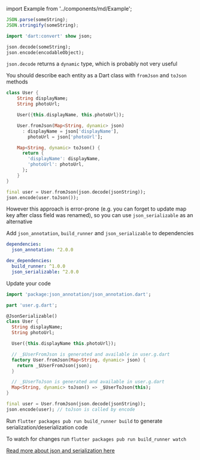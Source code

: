 import Example from '../components/md/Example';

<Example reactnative>

```js
JSON.parse(someString);
JSON.stringify(someString);
```

</Example>

<Example flutter>

```dart
import 'dart:convert' show json;

json.decode(someString);
json.encode(encodableObject);
```

`json.decode` returns a `dynamic` type, which is probably not very useful

You should describe each entity as a Dart class with `fromJson` and `toJson` methods

```dart
class User {
    String displayName;
    String photoUrl;

    User({this.displayName, this.photoUrl});

    User.fromJson(Map<String, dynamic> json)
      : displayName = json['displayName'],
        photoUrl = json['photoUrl'];

    Map<String, dynamic> toJson() {
      return {
        'displayName': displayName,
        'photoUrl': photoUrl,
      };
    }
}

final user = User.fromJson(json.decode(jsonString));
json.encode(user.toJson());
```

However this approach is error-prone (e.g. you can forget to update map key after class field was renamed), so you can use `json_serializable` as an alternative

Add `json_annotation`, `build_runner` and `json_serializable` to dependencies

```yaml
dependencies:
  json_annotation: ^2.0.0

dev_dependencies:
  build_runner: ^1.0.0
  json_serializable: ^2.0.0
```

Update your code

```dart
import 'package:json_annotation/json_annotation.dart';

part 'user.g.dart';

@JsonSerializable()
class User {
  String displayName;
  String photoUrl;

  User({this.displayName this.photoUrl});

  // _$UserFromJson is generated and available in user.g.dart
  factory User.fromJson(Map<String, dynamic> json) {
    return _$UserFromJson(json);
  }

  // _$UserToJson is generated and available in user.g.dart
  Map<String, dynamic> toJson() => _$UserToJson(this);
}

final user = User.fromJson(json.decode(jsonString));
json.encode(user); // toJson is called by encode
```

Run `flutter packages pub run build_runner build` to generate serialization/deserialization code

To watch for changes run `flutter packages pub run build_runner watch`

[Read more about json and serialization here](https://flutter.io/docs/development/data-and-backend/json)

</Example>
